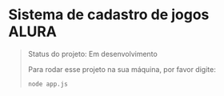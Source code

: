 # Sistema de cadastro de jogos ALURA

> Status do projeto: Em desenvolvimento
>
> Para rodar esse projeto na sua máquina, por favor digite:
> ```
>node app.js
> ```

